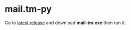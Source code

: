 # mail.tm-py

Go to [latest release](https://github.com/TheoTheEpic/mail.tm-py/releases/tag/v0.0.1) and download **mail-tm.exe** then run it.
